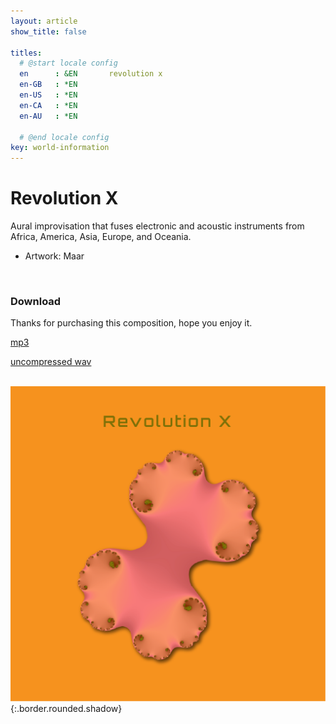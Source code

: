 ```yaml
---
layout: article
show_title: false

titles:
  # @start locale config
  en      : &EN       revolution x
  en-GB   : *EN
  en-US   : *EN
  en-CA   : *EN
  en-AU   : *EN

  # @end locale config
key: world-information
---
```


# Revolution X  

Aural improvisation that fuses electronic and acoustic instruments from Africa, America, Asia, Europe, and Oceania.

- Artwork: Maar
 <br>

### Download

Thanks for purchasing this composition, hope you enjoy it. 

<a href="https://www.dropbox.com/s/wbp47dj78aj8jm4/06%20RevolutionX.mp3?dl=0" rel="mp3" target="_blank">mp3</a> <br>

<a href="https://www.dropbox.com/s/49n12aysvla2sml/06%20RevolutionX.aif?dl=0" rel="wav" target="_blank">uncompressed wav</a> <br>
<br>
 
![Image](/img/6.revx.Artboard.png){:.border.rounded.shadow}
